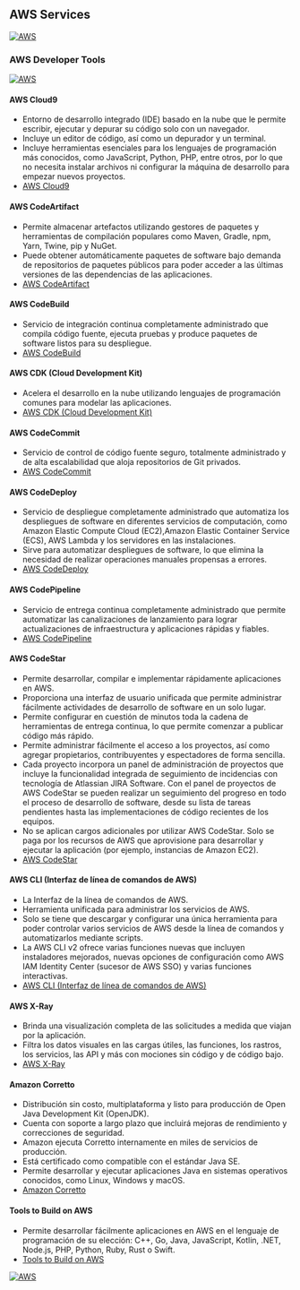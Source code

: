 ## AWS Services
[![AWS](https://img.shields.io/badge/AWS_Services-ff9900?style=for-the-badge&logo=amazon&logoColor=white&labelColor=101010)](https://github.com/Alberto-mt/AWS/blob/main/Resumen_Servicios_AWS/index.md)

### AWS Developer Tools
[![AWS](https://img.shields.io/badge/AWS_Developer_Tools-c044b8?style=for-the-badge&logo=amazon&logoColor=white&labelColor=101010)](https://github.com/Alberto-mt/AWS/blob/main/Resumen_Servicios_AWS/categories/AWS_Developer_Tools.md)

#### **AWS Cloud9**
- Entorno de desarrollo integrado (IDE) basado en la nube que le permite escribir, ejecutar y depurar su código solo con un navegador.
- Incluye un editor de código, así como un depurador y un terminal.
- Incluye herramientas esenciales para los lenguajes de programación más conocidos, como JavaScript, Python, PHP, entre otros, por lo que no necesita instalar archivos ni configurar la máquina de desarrollo para empezar nuevos proyectos. 
- [AWS Cloud9](https://aws.amazon.com/es/cloud9/)

#### **AWS CodeArtifact**
- Permite almacenar artefactos utilizando gestores de paquetes y herramientas de compilación populares como Maven, Gradle, npm, Yarn, Twine, pip y NuGet.
- Puede obtener automáticamente paquetes de software bajo demanda de repositorios de paquetes públicos para poder acceder a las últimas versiones de las dependencias de las aplicaciones.
- [AWS CodeArtifact](https://aws.amazon.com/codeartifact/)

#### **AWS CodeBuild**
- Servicio de integración continua completamente administrado que compila código fuente, ejecuta pruebas y produce paquetes de software listos para su despliegue.
- [AWS CodeBuild](https://aws.amazon.com/es/codebuild/)

#### **AWS CDK (Cloud Develo­pment Kit)**
- Acelera el desarrollo en la nube utilizando lenguajes de programación comunes para modelar las aplicaciones.
- [AWS CDK (Cloud Develo­pment Kit)](https://aws.amazon.com/cdk/)

#### **AWS CodeCommit**
- Servicio de control de código fuente seguro, totalmente administrado y de alta escalabilidad que aloja repositorios de Git privados.
- [AWS CodeCommit](https://aws.amazon.com/es/codecommit/)

#### **AWS CodeDeploy**
- Servicio de despliegue completamente administrado que automatiza los despliegues de software en diferentes servicios de computación, como Amazon Elastic Compute Cloud (EC2),Amazon Elastic Container Service (ECS), AWS Lambda y los servidores en las instalaciones.
- Sirve para automatizar despliegues de software, lo que elimina la necesidad de realizar operaciones manuales propensas a errores.
- [AWS CodeDeploy](https://aws.amazon.com/es/codedeploy/)

#### **AWS CodePipeline**
- Servicio de entrega continua completamente administrado que permite automatizar las canalizaciones de lanzamiento para lograr actualizaciones de infraestructura y aplicaciones rápidas y fiables.
- [AWS CodePipeline](https://aws.amazon.com/es/codepipeline/)

#### **AWS CodeStar**
- Permite desarrollar, compilar e implementar rápidamente aplicaciones en AWS.
- Proporciona una interfaz de usuario unificada que permite administrar fácilmente actividades de desarrollo de software en un solo lugar.
- Permite configurar en cuestión de minutos toda la cadena de herramientas de entrega continua, lo que permite comenzar a publicar código más rápido.
- Permite administrar fácilmente el acceso a los proyectos, así como agregar propietarios, contribuyentes y espectadores de forma sencilla.
- Cada proyecto incorpora un panel de administración de proyectos que incluye la funcionalidad integrada de seguimiento de incidencias con tecnología de Atlassian JIRA Software. Con el panel de proyectos de AWS CodeStar se pueden realizar un seguimiento del progreso en todo el proceso de desarrollo de software, desde su lista de tareas pendientes hasta las implementaciones de código recientes de los equipos.
- No se aplican cargos adicionales por utilizar AWS CodeStar. Solo se paga por los recursos de AWS que aprovisione para desarrollar y ejecutar la aplicación (por ejemplo, instancias de Amazon EC2).
- [AWS CodeStar](https://aws.amazon.com/es/codestar/)

#### **AWS CLI (Interfaz de línea de comandos de AWS)**
- La Interfaz de la línea de comandos de AWS.
- Herramienta unificada para administrar los servicios de AWS.
- Solo se tiene que descargar y configurar una única herramienta para poder controlar varios servicios de AWS desde la línea de comandos y automatizarlos mediante scripts.
- La AWS CLI v2 ofrece varias funciones nuevas que incluyen instaladores mejorados, nuevas opciones de configuración como AWS IAM Identity Center (sucesor de AWS SSO) y varias funciones interactivas.
- [AWS CLI (Interfaz de línea de comandos de AWS)](https://aws.amazon.com/es/cli/)

#### **AWS X-Ray**
- Brinda una visualización completa de las solicitudes a medida que viajan por la aplicación.
- Filtra los datos visuales en las cargas útiles, las funciones, los rastros, los servicios, las API y más con mociones sin código y de código bajo.
- [AWS X-Ray](https://aws.amazon.com/es/xray/)

#### **Amazon Corretto**
- Distribución sin costo, multiplataforma y listo para producción de Open Java Development Kit (OpenJDK).
- Cuenta con soporte a largo plazo que incluirá mejoras de rendimiento y correcciones de seguridad.
- Amazon ejecuta Corretto internamente en miles de servicios de producción.
- Está certificado como compatible con el estándar Java SE.
- Permite desarrollar y ejecutar aplicaciones Java en sistemas operativos conocidos, como Linux, Windows y macOS.
- [Amazon Corretto](https://aws.amazon.com/es/corretto/?filtered-posts.sort-by=item.additionalFields.createdDate&filtered-posts.sort-order=desc)

#### **Tools to Build on AWS**
- Permite desarrollar fácilmente aplicaciones en AWS en el lenguaje de programación de su elección: C++, Go, Java, JavaScript, Kotlin, .NET, Node.js, PHP, Python, Ruby, Rust o Swift.
- [Tools to Build on AWS](https://aws.amazon.com/developer/tools/)

[![AWS](https://img.shields.io/badge/Inicio-c044b8?style=for-the-badge&label=&#9650;&logoColor=white&labelColor=101010)](https://github.com/Alberto-mt/AWS/blob/main/Resumen_Servicios_AWS/categories/AWS_Developer_Tools.md)
